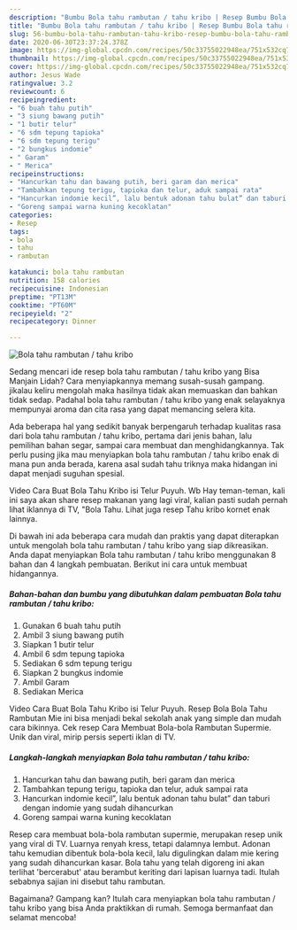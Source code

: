 ```yaml
---
description: "Bumbu Bola tahu rambutan / tahu kribo | Resep Bumbu Bola tahu rambutan / tahu kribo Yang Enak Dan Mudah"
title: "Bumbu Bola tahu rambutan / tahu kribo | Resep Bumbu Bola tahu rambutan / tahu kribo Yang Enak Dan Mudah"
slug: 56-bumbu-bola-tahu-rambutan-tahu-kribo-resep-bumbu-bola-tahu-rambutan-tahu-kribo-yang-enak-dan-mudah
date: 2020-06-30T23:37:24.378Z
image: https://img-global.cpcdn.com/recipes/50c33755022948ea/751x532cq70/bola-tahu-rambutan-tahu-kribo-foto-resep-utama.jpg
thumbnail: https://img-global.cpcdn.com/recipes/50c33755022948ea/751x532cq70/bola-tahu-rambutan-tahu-kribo-foto-resep-utama.jpg
cover: https://img-global.cpcdn.com/recipes/50c33755022948ea/751x532cq70/bola-tahu-rambutan-tahu-kribo-foto-resep-utama.jpg
author: Jesus Wade
ratingvalue: 3.2
reviewcount: 6
recipeingredient:
- "6 buah tahu putih"
- "3 siung bawang putih"
- "1 butir telur"
- "6 sdm tepung tapioka"
- "6 sdm tepung terigu"
- "2 bungkus indomie"
- " Garam"
- " Merica"
recipeinstructions:
- "Hancurkan tahu dan bawang putih, beri garam dan merica"
- "Tambahkan tepung terigu, tapioka dan telur, aduk sampai rata"
- "Hancurkan indomie kecil”, lalu bentuk adonan tahu bulat” dan taburi dengan indomie yang sudah dihancurkan"
- "Goreng sampai warna kuning kecoklatan"
categories:
- Resep
tags:
- bola
- tahu
- rambutan

katakunci: bola tahu rambutan 
nutrition: 158 calories
recipecuisine: Indonesian
preptime: "PT13M"
cooktime: "PT60M"
recipeyield: "2"
recipecategory: Dinner

---
```



![Bola tahu rambutan / tahu kribo](https://img-global.cpcdn.com/recipes/50c33755022948ea/751x532cq70/bola-tahu-rambutan-tahu-kribo-foto-resep-utama.jpg)

Sedang mencari ide resep bola tahu rambutan / tahu kribo yang Bisa Manjain Lidah? Cara menyiapkannya memang susah-susah gampang. jikalau keliru mengolah maka hasilnya tidak akan memuaskan dan bahkan tidak sedap. Padahal bola tahu rambutan / tahu kribo yang enak selayaknya mempunyai aroma dan cita rasa yang dapat memancing selera kita.

Ada beberapa hal yang sedikit banyak berpengaruh terhadap kualitas rasa dari bola tahu rambutan / tahu kribo, pertama dari jenis bahan, lalu pemilihan bahan segar, sampai cara membuat dan menghidangkannya. Tak perlu pusing jika mau menyiapkan bola tahu rambutan / tahu kribo enak di mana pun anda berada, karena asal sudah tahu triknya maka hidangan ini dapat menjadi suguhan spesial.

Video Cara Buat Bola Tahu Kribo isi Telur Puyuh. Wb Hay teman-teman, kali ini saya akan share resep makanan yang lagi viral, kalian pasti sudah pernah lihat iklannya di TV, &#34;Bola Tahu. Lihat juga resep Tahu kribo kornet enak lainnya.


Di bawah ini ada beberapa cara mudah dan praktis yang dapat diterapkan untuk mengolah bola tahu rambutan / tahu kribo yang siap dikreasikan. Anda dapat menyiapkan Bola tahu rambutan / tahu kribo menggunakan 8 bahan dan 4 langkah pembuatan. Berikut ini cara untuk membuat hidangannya.

<!--inarticleads1-->

##### Bahan-bahan dan bumbu yang dibutuhkan dalam pembuatan Bola tahu rambutan / tahu kribo:

1. Gunakan 6 buah tahu putih
1. Ambil 3 siung bawang putih
1. Siapkan 1 butir telur
1. Ambil 6 sdm tepung tapioka
1. Sediakan 6 sdm tepung terigu
1. Siapkan 2 bungkus indomie
1. Ambil  Garam
1. Sediakan  Merica


Video Cara Buat Bola Tahu Kribo isi Telur Puyuh. Resep Bola Bola Tahu Rambutan Mie ini bisa menjadi bekal sekolah anak yang simple dan mudah cara bikinnya. Cek resep Cara Membuat Bola-bola Rambutan Supermie. Unik dan viral, mirip persis seperti iklan di TV. 

<!--inarticleads2-->

##### Langkah-langkah menyiapkan Bola tahu rambutan / tahu kribo:

1. Hancurkan tahu dan bawang putih, beri garam dan merica
1. Tambahkan tepung terigu, tapioka dan telur, aduk sampai rata
1. Hancurkan indomie kecil”, lalu bentuk adonan tahu bulat” dan taburi dengan indomie yang sudah dihancurkan
1. Goreng sampai warna kuning kecoklatan


Resep cara membuat bola-bola rambutan supermie, merupakan resep unik yang viral di TV. Luarnya renyah kress, tetapi dalamnya lembut. Adonan tahu kemudian dibentuk bola-bola kecil, lalu digulingkan dalam mie kering yang sudah dihancurkan kasar. Bola tahu yang telah digoreng ini akan terlihat &#39;bercerabut&#39; atau berambut keriting dari lapisan luarnya tadi. Itulah sebabnya sajian ini disebut tahu rambutan. 

Bagaimana? Gampang kan? Itulah cara menyiapkan bola tahu rambutan / tahu kribo yang bisa Anda praktikkan di rumah. Semoga bermanfaat dan selamat mencoba!
